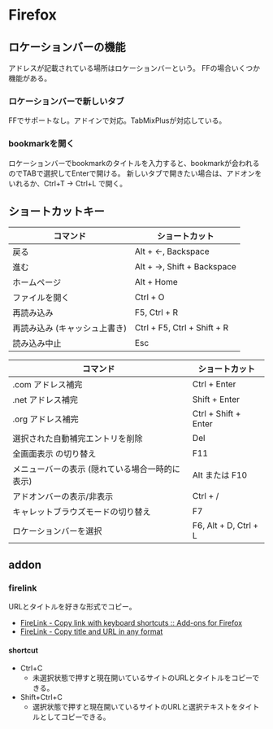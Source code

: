 # Firefox

## ロケーションバーの機能
アドレスが記載されている場所はロケーションバーという。
FFの場合いくつか機能がある。

### ロケーションバーで新しいタブ
FFでサポートなし。アドインで対応。TabMixPlusが対応している。

### bookmarkを開く
ロケーションバーでbookmarkのタイトルを入力すると、bookmarkが会われるのでTABで選択してEnterで開ける。
新しいタブで開きたい場合は、アドオンをいれるか、Ctrl+T -> Ctrl+L で開く。

## ショートカットキー

| コマンド                      | ショートカット              |
|-------------------------------|-----------------------------|
| 戻る                          | Alt + ←, Backspace          |
| 進む                          | Alt + →, Shift + Backspace  |
| ホームページ                  | Alt + Home                  |
| ファイルを開く                | Ctrl + O                    |
| 再読み込み                    | F5, Ctrl + R                |
| 再読み込み (キャッシュ上書き) | Ctrl + F5, Ctrl + Shift + R |
| 読み込み中止                  | Esc                         |

| コマンド                                        | ショートカット        |
|-------------------------------------------------|-----------------------|
| .com アドレス補完                               | Ctrl + Enter          |
| .net アドレス補完                               | Shift + Enter         |
| .org アドレス補完                               | Ctrl + Shift + Enter  |
| 選択された自動補完エントリを削除                | Del                   |
| 全画面表示 の切り替え                           | F11                   |
| メニューバーの表示 (隠れている場合一時的に表示) | Alt または F10        |
| アドオンバーの表示/非表示                       | Ctrl + /              |
| キャレットブラウズモードの切り替え              | F7                    |
| ロケーションバーを選択                          | F6, Alt + D, Ctrl + L |

## addon

### firelink
URLとタイトルを好きな形式でコピー。
* [FireLink - Copy link with keyboard shortcuts :: Add-ons for Firefox](https://addons.mozilla.org/ja/firefox/addon/firelink/)
* [FireLink - Copy title and URL in any format](http://firelink.ongaeshi.me/)

#### shortcut
* Ctrl+C
    * 未選択状態で押すと現在開いているサイトのURLとタイトルをコピーできる。
* Shift+Ctrl+C
    * 選択状態で押すと現在開いているサイトのURLと選択テキストをタイトルとしてコピーできる。
